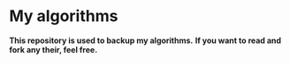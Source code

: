 # My algorithms
__This repository is used to backup my algorithms.__
__If you want to read and fork any their, feel free.__
